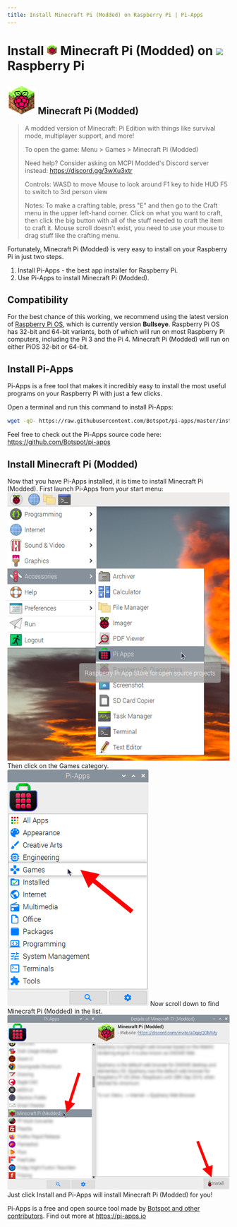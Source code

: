 ```yaml
---
title: Install Minecraft Pi (Modded) on Raspberry Pi | Pi-Apps
---
```

<div class="simple-install-content content">

# Install <img src="/img/app-icons/Minecraft Pi (Modded)/icon-64.png" height=24> Minecraft Pi (Modded) on <img src=https://www.vectorlogo.zone/logos/raspberrypi/raspberrypi-icon.svg height=24> Raspberry Pi

## <img src="/img/app-icons/Minecraft Pi (Modded)/icon-64.png"> Minecraft Pi (Modded)
> A modded version of Minecraft: Pi Edition with things like survival mode, multiplayer support, and more!
> 
> To open the game: Menu > Games > Minecraft Pi (Modded)
> 
> Need help? Consider asking on MCPI Modded's Discord server instead: https://discord.gg/3wXu3xtr
> 
> Controls:
> WASD to move
> Mouse to look around
> F1 key to hide HUD
> F5 to switch to 3rd person view
> 
> Notes:
> To make a crafting table, press "E" and then go to the Craft menu in the upper left-hand corner. Click on what you want to craft, then click the big button with all of the stuff needed to craft the item to craft it.
> Mouse scroll doesn't exist, you need to use your mouse to drag stuff like the crafting menu.

Fortunately, Minecraft Pi (Modded) is very easy to install on your Raspberry Pi in just two steps.
1. Install Pi-Apps - the best app installer for Raspberry Pi.
2. Use Pi-Apps to install Minecraft Pi (Modded).
</div>
<div class="simple-install-content content">

## Compatibility
For the best chance of this working, we recommend using the latest version of [Raspberry Pi OS](https://www.raspberrypi.com/software/), which is currently version **Bullseye**.
Raspberry Pi OS has 32-bit and 64-bit variants, both of which will run on most Raspberry Pi computers, including the Pi 3 and the Pi 4.
Minecraft Pi (Modded) will run on either PiOS 32-bit or 64-bit.
</div>
<div class="simple-install-content content">

## Install Pi-Apps

Pi-Apps is a free tool that makes it incredibly easy to install the most useful programs on your Raspberry Pi with just a few clicks.

Open a terminal and run this command to install Pi-Apps:
```bash
wget -qO- https://raw.githubusercontent.com/Botspot/pi-apps/master/install | bash
```
Feel free to check out the Pi-Apps source code here: https://github.com/Botspot/pi-apps
</div>
<div class="simple-install-content content">

## Install Minecraft Pi (Modded)

Now that you have Pi-Apps installed, it is time to install Minecraft Pi (Modded).
First launch Pi-Apps from your start menu:
<img src="/img/start-menu.png">
Then click on the Games category.
<img src="/img/category-selections/Games.png">
Now scroll down to find Minecraft Pi (Modded) in the list.
<img src="/img/app-icons/Minecraft Pi (Modded)/app-selection.png">
Just click Install and Pi-Apps will install Minecraft Pi (Modded) for you!
</div>
<div class="simple-install-content content">

Pi-Apps is a free and open source tool made by [Botspot and other contributors](/about/#contributors). Find out more at https://pi-apps.io
</div>
